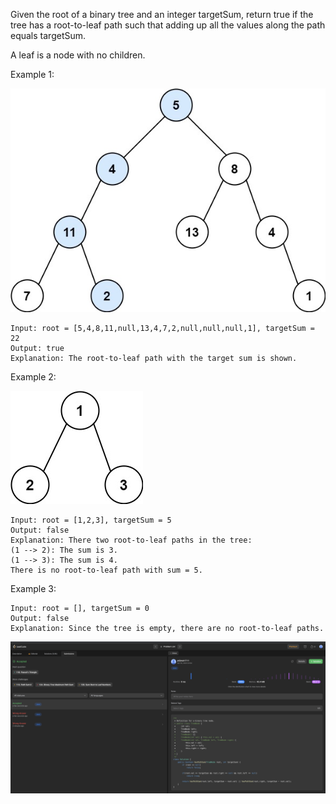 Given the root of a binary tree and an integer targetSum, return true if the tree has a root-to-leaf path such that adding up all the values along the path equals targetSum.

A leaf is a node with no children.

Example 1:

![img.png](img.png)

```
Input: root = [5,4,8,11,null,13,4,7,2,null,null,null,1], targetSum = 22
Output: true
Explanation: The root-to-leaf path with the target sum is shown.
```
Example 2:

![img_1.png](img_1.png)

```
Input: root = [1,2,3], targetSum = 5
Output: false
Explanation: There two root-to-leaf paths in the tree:
(1 --> 2): The sum is 3.
(1 --> 3): The sum is 4.
There is no root-to-leaf path with sum = 5.
```
Example 3:

```
Input: root = [], targetSum = 0
Output: false
Explanation: Since the tree is empty, there are no root-to-leaf paths.
```

![Screenshot 2023-04-02 at 22.54.51.png](Screenshot%202023-04-02%20at%2022.54.51.png)